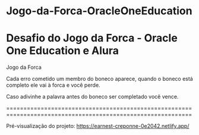 # Jogo-da-Forca-OracleOneEducation
Desafio do Jogo da Forca - Oracle One Education e Alura
=========================================================================================================================================================================

Jogo da Forca

Cada erro cometido um membro do boneco aparece, quando o boneco está completo ele vai à forca e você perde. 

Caso adivinhe a palavra antes do boneco ser completado você vence.

============================================================================================================


Pré-visualização do projeto: https://earnest-creponne-0e2042.netlify.app/

